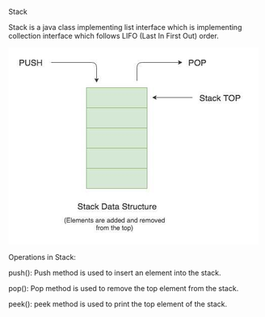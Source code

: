 Stack

Stack is a java class implementing list interface which is implementing collection interface which follows LIFO (Last In First Out) order.

![img_1.png](img_1.png)

Operations in Stack:

push(): Push method is used to insert an element into the stack.

pop(): Pop method is used to remove the top element from the stack.

peek(): peek method is used to print the top element of the stack.
